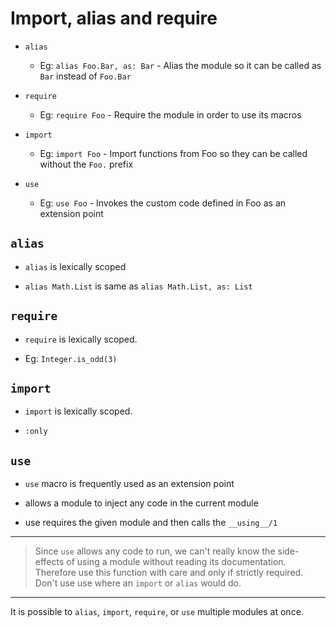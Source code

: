 # Import, alias and require

- `alias`

  - Eg: `alias Foo.Bar, as: Bar` - Alias the module so it can be called as `Bar` instead of `Foo.Bar`

- `require`

  - Eg: `require Foo` - Require the module in order to use its macros

- `import`

  - Eg: `import Foo` - Import functions from Foo so they can be called without the `Foo.` prefix

- `use`

  - Eg: `use Foo` - Invokes the custom code defined in Foo as an extension point

## `alias`

- `alias` is lexically scoped

- `alias Math.List` is same as `alias Math.List, as: List`

## `require`

- `require` is lexically scoped.

- Eg: `Integer.is_odd(3)`

## `import`

- `import` is lexically scoped.

- `:only`

## `use`

- `use` macro is frequently used as an extension point

- allows a module to inject any code in the current module

- use requires the given module and then calls the `__using__/1`

---

> Since `use` allows any code to run, we can't really know the side-effects of using a module without reading its documentation. Therefore use this function with care and only if strictly required. Don't use use where an `import` or `alias` would do.

---

It is possible to `alias`, `import`, `require`, or `use` multiple modules at once.
